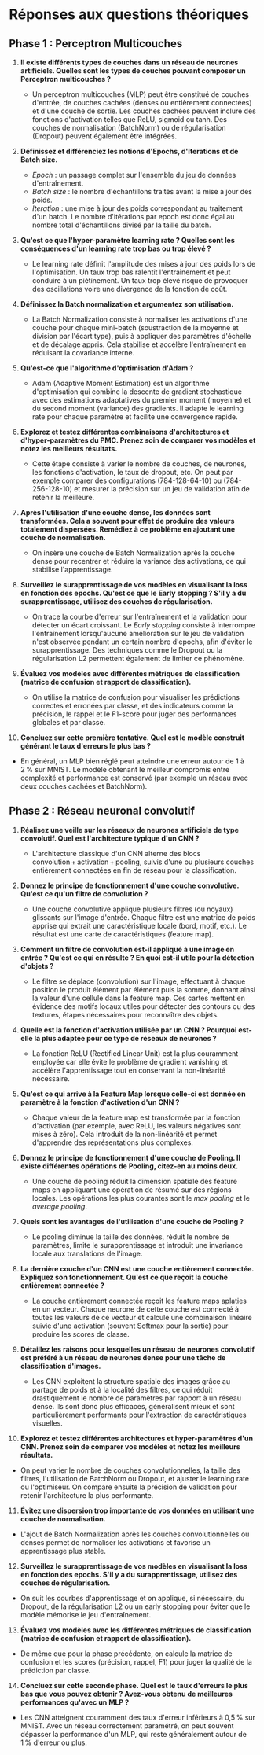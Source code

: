 # Réponses aux questions théoriques

## Phase 1 : Perceptron Multicouches

1. **Il existe différents types de couches dans un réseau de neurones artificiels. Quelles sont les types de couches pouvant composer un Perceptron multicouches ?**
   - Un perceptron multicouches (MLP) peut être constitué de couches d'entrée, de couches cachées (denses ou entièrement connectées) et d'une couche de sortie. Les couches cachées peuvent inclure des fonctions d'activation telles que ReLU, sigmoid ou tanh. Des couches de normalisation (BatchNorm) ou de régularisation (Dropout) peuvent également être intégrées.

2. **Définissez et différenciez les notions d'Epochs, d'Iterations et de Batch size.**
   - *Epoch* : un passage complet sur l'ensemble du jeu de données d'entraînement.
   - *Batch size* : le nombre d'échantillons traités avant la mise à jour des poids.
   - *Iteration* : une mise à jour des poids correspondant au traitement d'un batch. Le nombre d'itérations par epoch est donc égal au nombre total d'échantillons divisé par la taille du batch.

3. **Qu'est ce que l'hyper-paramètre learning rate ? Quelles sont les conséquences d'un learning rate trop bas ou trop élevé ?**
   - Le learning rate définit l'amplitude des mises à jour des poids lors de l'optimisation. Un taux trop bas ralentit l'entraînement et peut conduire à un piétinement. Un taux trop élevé risque de provoquer des oscillations voire une divergence de la fonction de coût.

4. **Définissez la Batch normalization et argumentez son utilisation.**
   - La Batch Normalization consiste à normaliser les activations d'une couche pour chaque mini-batch (soustraction de la moyenne et division par l'écart type), puis à appliquer des paramètres d'échelle et de décalage appris. Cela stabilise et accélère l'entraînement en réduisant la covariance interne.

5. **Qu'est-ce que l'algorithme d'optimisation d'Adam ?**
   - Adam (Adaptive Moment Estimation) est un algorithme d'optimisation qui combine la descente de gradient stochastique avec des estimations adaptatives du premier moment (moyenne) et du second moment (variance) des gradients. Il adapte le learning rate pour chaque paramètre et facilite une convergence rapide.

6. **Explorez et testez différentes combinaisons d'architectures et d'hyper-paramètres du PMC. Prenez soin de comparer vos modèles et notez les meilleurs résultats.**
   - Cette étape consiste à varier le nombre de couches, de neurones, les fonctions d'activation, le taux de dropout, etc. On peut par exemple comparer des configurations (784-128-64-10) ou (784-256-128-10) et mesurer la précision sur un jeu de validation afin de retenir la meilleure.

7. **Après l'utilisation d'une couche dense, les données sont transformées. Cela a souvent pour effet de produire des valeurs totalement dispersées. Remédiez à ce problème en ajoutant une couche de normalisation.**
   - On insère une couche de Batch Normalization après la couche dense pour recentrer et réduire la variance des activations, ce qui stabilise l'apprentissage.

8. **Surveillez le surapprentissage de vos modèles en visualisant la loss en fonction des epochs. Qu'est ce que le Early stopping ? S'il y a du surapprentissage, utilisez des couches de régularisation.**
   - On trace la courbe d'erreur sur l'entraînement et la validation pour détecter un écart croissant. Le *Early stopping* consiste à interrompre l'entraînement lorsqu'aucune amélioration sur le jeu de validation n'est observée pendant un certain nombre d'epochs, afin d'éviter le surapprentissage. Des techniques comme le Dropout ou la régularisation L2 permettent également de limiter ce phénomène.

9. **Évaluez vos modèles avec différentes métriques de classification (matrice de confusion et rapport de classification).**
   - On utilise la matrice de confusion pour visualiser les prédictions correctes et erronées par classe, et des indicateurs comme la précision, le rappel et le F1-score pour juger des performances globales et par classe.

10. **Concluez sur cette première tentative. Quel est le modèle construit générant le taux d'erreurs le plus bas ?**
   - En général, un MLP bien réglé peut atteindre une erreur autour de 1 à 2 % sur MNIST. Le modèle obtenant le meilleur compromis entre complexité et performance est conservé (par exemple un réseau avec deux couches cachées et BatchNorm).

## Phase 2 : Réseau neuronal convolutif

1. **Réalisez une veille sur les réseaux de neurones artificiels de type convolutif. Quel est l'architecture typique d'un CNN ?**
   - L'architecture classique d'un CNN alterne des blocs convolution + activation + pooling, suivis d'une ou plusieurs couches entièrement connectées en fin de réseau pour la classification.

2. **Donnez le principe de fonctionnement d'une couche convolutive. Qu'est ce qu'un filtre de convolution ?**
   - Une couche convolutive applique plusieurs filtres (ou noyaux) glissants sur l'image d'entrée. Chaque filtre est une matrice de poids apprise qui extrait une caractéristique locale (bord, motif, etc.). Le résultat est une carte de caractéristiques (feature map).

3. **Comment un filtre de convolution est-il appliqué à une image en entrée ? Qu'est ce qui en résulte ? En quoi est-il utile pour la détection d'objets ?**
   - Le filtre se déplace (convolution) sur l'image, effectuant à chaque position le produit élément par élément puis la somme, donnant ainsi la valeur d'une cellule dans la feature map. Ces cartes mettent en évidence des motifs locaux utiles pour détecter des contours ou des textures, étapes nécessaires pour reconnaître des objets.

4. **Quelle est la fonction d'activation utilisée par un CNN ? Pourquoi est-elle la plus adaptée pour ce type de réseaux de neurones ?**
   - La fonction ReLU (Rectified Linear Unit) est la plus couramment employée car elle évite le problème de gradient vanishing et accélère l'apprentissage tout en conservant la non-linéarité nécessaire.

5. **Qu'est ce qui arrive à la Feature Map lorsque celle-ci est donnée en paramètre à la fonction d'activation d'un CNN ?**
   - Chaque valeur de la feature map est transformée par la fonction d'activation (par exemple, avec ReLU, les valeurs négatives sont mises à zéro). Cela introduit de la non-linéarité et permet d'apprendre des représentations plus complexes.

6. **Donnez le principe de fonctionnement d'une couche de Pooling. Il existe différentes opérations de Pooling, citez-en au moins deux.**
   - Une couche de pooling réduit la dimension spatiale des feature maps en appliquant une opération de résumé sur des régions locales. Les opérations les plus courantes sont le *max pooling* et le *average pooling*.

7. **Quels sont les avantages de l'utilisation d'une couche de Pooling ?**
   - Le pooling diminue la taille des données, réduit le nombre de paramètres, limite le surapprentissage et introduit une invariance locale aux translations de l'image.

8. **La dernière couche d'un CNN est une couche entièrement connectée. Expliquez son fonctionnement. Qu'est ce que reçoit la couche entièrement connectée ?**
   - La couche entièrement connectée reçoit les feature maps aplaties en un vecteur. Chaque neurone de cette couche est connecté à toutes les valeurs de ce vecteur et calcule une combinaison linéaire suivie d'une activation (souvent Softmax pour la sortie) pour produire les scores de classe.

9. **Détaillez les raisons pour lesquelles un réseau de neurones convolutif est préféré à un réseau de neurones dense pour une tâche de classification d'images.**
   - Les CNN exploitent la structure spatiale des images grâce au partage de poids et à la localité des filtres, ce qui réduit drastiquement le nombre de paramètres par rapport à un réseau dense. Ils sont donc plus efficaces, généralisent mieux et sont particulièrement performants pour l'extraction de caractéristiques visuelles.

10. **Explorez et testez différentes architectures et hyper-paramètres d'un CNN. Prenez soin de comparer vos modèles et notez les meilleurs résultats.**
   - On peut varier le nombre de couches convolutionnelles, la taille des filtres, l'utilisation de BatchNorm ou Dropout, et ajuster le learning rate ou l'optimiseur. On compare ensuite la précision de validation pour retenir l'architecture la plus performante.

11. **Évitez une dispersion trop importante de vos données en utilisant une couche de normalisation.**
   - L'ajout de Batch Normalization après les couches convolutionnelles ou denses permet de normaliser les activations et favorise un apprentissage plus stable.

12. **Surveillez le surapprentissage de vos modèles en visualisant la loss en fonction des epochs. S'il y a du surapprentissage, utilisez des couches de régularisation.**
   - On suit les courbes d'apprentissage et on applique, si nécessaire, du Dropout, de la régularisation L2 ou un early stopping pour éviter que le modèle mémorise le jeu d'entraînement.

13. **Évaluez vos modèles avec les différentes métriques de classification (matrice de confusion et rapport de classification).**
   - De même que pour la phase précédente, on calcule la matrice de confusion et les scores (précision, rappel, F1) pour juger la qualité de la prédiction par classe.

14. **Concluez sur cette seconde phase. Quel est le taux d'erreurs le plus bas que vous pouvez obtenir ? Avez-vous obtenu de meilleures performances qu'avec un MLP ?**
   - Les CNN atteignent couramment des taux d'erreur inférieurs à 0,5 % sur MNIST. Avec un réseau correctement paramétré, on peut souvent dépasser la performance d'un MLP, qui reste généralement autour de 1 % d'erreur ou plus.

